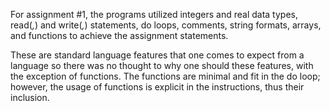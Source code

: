 For assignment #1, the programs utilized integers and real data types,
read(*,*) and write(*,*) statements, do loops, comments, string formats,
arrays, and functions to achieve the assignment statements.

These are standard language features that one comes to expect from a
language so there was no thought to why one should these features, with
the exception of functions. The functions are minimal and fit in the do
loop; however, the usage of functions is explicit in the instructions,
thus their inclusion.

